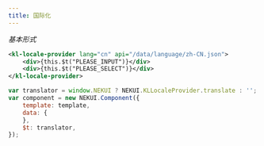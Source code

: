 ```yaml
---
title: 国际化
---
```

<!-- demo_start -->
*基本形式*
<div class="m-example"></div>

```xml
<kl-locale-provider lang="cn" api="/data/language/zh-CN.json">
    <div>{this.$t("PLEASE_INPUT")}</div>
    <div>{this.$t("PLEASE_SELECT")}</div>
</kl-locale-provider>
```
```javascript
var translator = window.NEKUI ? NEKUI.KLLocaleProvider.translate : '';
var component = new NEKUI.Component({
    template: template,
    data: {
    },
    $t: translator,
});
```
<!-- demo_end -->

